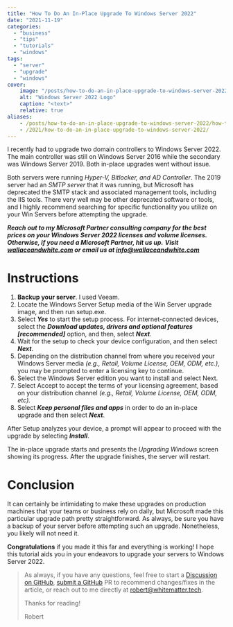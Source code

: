 ```yaml
---
title: "How To Do An In-Place Upgrade To Windows Server 2022"
date: "2021-11-19"
categories:
  - "business"
  - "tips"
  - "tutorials"
  - "windows"
tags:
  - "server"
  - "upgrade"
  - "windows"
cover:
    image: "/posts/how-to-do-an-in-place-upgrade-to-windows-server-2022/how-to-do-an-in-place-upgrade-to-windows-server-2022.jpg"
    alt: "Windows Server 2022 Logo"
    caption: "<text>"
    relative: true
aliases:
    - /posts/how-to-do-an-in-place-upgrade-to-windows-server-2022/how-to-do-an-in-place-upgrade-to-windows-server-2022/
    - /2021/how-to-do-an-in-place-upgrade-to-windows-server-2022/
---
```


I recently had to upgrade two domain controllers to Windows Server 2022. The main controller was still on Windows Server 2016 while the secondary was Windows Server 2019. Both in-place upgrades went without issue.

Both servers were running _Hyper-V, Bitlocker, and AD Controller_. The 2019 server had an _SMTP server_ that it was running, but Microsoft has deprecated the SMTP stack and associated management tools, including the IIS tools. There very well may be other deprecated software or tools, and I highly recommend searching for specific functionality you utilize on your Win Servers before attempting the upgrade.

**_Reach out to my Microsoft Partner consulting company for the best prices on your Windows Server 2022 licenses and volume licenses. Otherwise, if you need a **_Microsoft Partner_**, hit us up._** **_Visit [wallaceandwhite.com](https://wallaceandwhite.com) or email us at [info@wallaceandwhite.com](mailto:info@wallaceandwhite.com)_**

# Instructions

1. **Backup your server**. I used Veeam.
2. Locate the Windows Server Setup media of the Win Server upgrade image, and then run setup.exe. 
3. Select **_Yes_** to start the setup process. For internet-connected devices, select the **_Download updates, drivers and optional features \[recommended\]_** option, and then, select **_Next_**.
4. Wait for the setup to check your device configuration, and then select _**Next**_.
5. Depending on the distribution channel from where you received your Windows Server media _(e.g., Retail, Volume License, OEM, ODM, etc.)_, you may be prompted to enter a licensing key to continue.
6. Select the Windows Server edition you want to install and select Next.
7. Select Accept to accept the terms of your licensing agreement, based on your distribution channel _(e.g., Retail, Volume License, OEM, ODM, etc)._
8. Select _**Keep personal files and apps**_ in order to do an in-place upgrade and then select **_Next_**.

After Setup analyzes your device, a prompt will appear to proceed with the upgrade by selecting **_Install_**.

The in-place upgrade starts and presents the _Upgrading Windows_ screen showing its progress. After the upgrade finishes, the server will restart.

# Conclusion

It can certainly be intimidating to make these upgrades on production machines that your teams or business rely on daily, but Microsoft made this particular upgrade path pretty straightforward. As always, be sure you have a backup of your server before attempting such an upgrade. Nonetheless, you likely will not need it.

**Congratulations** if you made it this far and everything is working! I hope this tutorial aids you in your endeavors to upgrade your servers to Windows Server 2022.

> As always, if you have any questions, feel free to start a [Discussion on GitHub](https://github.com/RobertDWhite/WhiteMatterTech/discussions), [submit a GitHub](https://github.com/RobertDWhite/WhiteMatterTech/pulls) PR to recommend changes/fixes in the article, or reach out to me directly at [robert@whitematter.tech](mailto:robert@whitematter.tech).
>
> Thanks for reading!
>
> Robert
